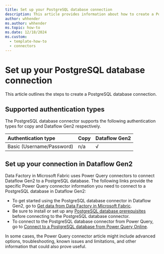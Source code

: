 ```yaml
---
title: Set up your PostgreSQL database connection
description: This article provides information about how to create a PostgreSQL database connection in Microsoft Fabric.
author: whhender
ms.author: whhender
ms.topic: how-to
ms.date: 12/18/2024
ms.custom:
  - template-how-to
  - connectors
---
```


# Set up your PostgreSQL database connection

This article outlines the steps to create a PostgreSQL database connection.


## Supported authentication types

The PostgreSQL database connector supports the following authentication types for copy and Dataflow Gen2 respectively.  

|Authentication type |Copy |Dataflow Gen2 |
|:---|:---|:---|
|Basic (Username/Password)| n/a | √ |

## Set up your connection in Dataflow Gen2

Data Factory in Microsoft Fabric uses Power Query connectors to connect Dataflow Gen2 to a PostgreSQL database. The following links provide the specific Power Query connector information you need to connect to a PostgreSQL database in Dataflow Gen2:

- To get started using the PostgreSQL database connector in Dataflow Gen2, go to [Get data from Data Factory in Microsoft Fabric](/power-query/where-to-get-data#get-data-from-data-factory-in-microsoft-fabric-preview).
- Be sure to install or set up any [PostgreSQL database prerequisites](/power-query/connectors/postgresql#prerequisites) before connecting to the PostgreSQL database connector.
- To connect to the PostgreSQL database connector from Power Query, go to [Connect to a PostgreSQL database from Power Query Online](/power-query/connectors/postgresql#connect-to-a-postgresql-database-from-power-query-online).

In some cases, the Power Query connector article might include advanced options, troubleshooting, known issues and limitations, and other information that could also prove useful.

